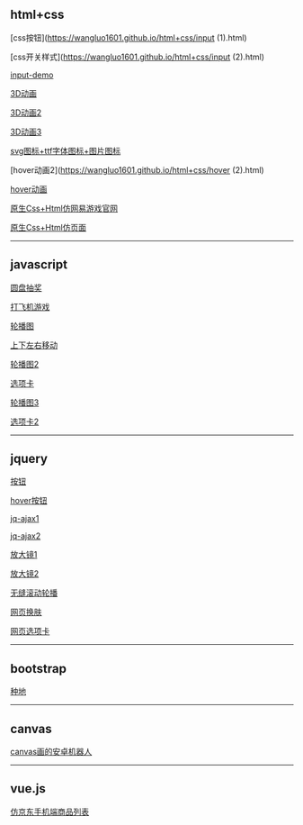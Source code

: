 ## html+css

[css按钮](https://wangluo1601.github.io/html+css/input (1).html)

[css开关样式](https://wangluo1601.github.io/html+css/input (2).html)

[input-demo](https://wangluo1601.github.io/html+css/8-9.html)

[3D动画](https://wangluo1601.github.io/html+css/loading.html)

[3D动画2](https://wangluo1601.github.io/html+css/8-10.html)

[3D动画3](https://wangluo1601.github.io/html+css/chart-less)

[svg图标+ttf字体图标+图片图标](https://wangluo1601.github.io/html+css/svg+ttf)

[hover动画2](https://wangluo1601.github.io/html+css/hover (2).html)

[hover动画](https://wangluo1601.github.io/html+css/hover.html)

[原生Css+Html仿网易游戏官网](https://wangluo1601.github.io/html+css/lushiindex)

[原生Css+Html仿页面](https://wangluo1601.github.io/html+css/zhongdi)


------
## javascript
[圆盘抽奖](https://wangluo1601.github.io/javascript/choujian)

[打飞机游戏](https://wangluo1601.github.io/javascript/plane)

[轮播图](https://wangluo1601.github.io/javascript/xinqiliu)

[上下左右移动](https://wangluo1601.github.io/javascript/animation-keypress.html)

[轮播图2](https://wangluo1601.github.io/javascript/052.html)

[选项卡](https://wangluo1601.github.io/javascript/051.html)

[轮播图3](https://wangluo1601.github.io/javascript/click.html)

[选项卡2](https://wangluo1601.github.io/javascript/tab.html)

----------
## jquery

[按钮](https://wangluo1601.github.io/jquery/button.html)

[hover按钮](https://wangluo1601.github.io/jquery/csshuadong.html)

[jq-ajax1](https://wangluo1601.github.io/jquery/jq-ajax.html)

[jq-ajax2](https://wangluo1601.github.io/jquery/jq-meinu.html)

[放大镜1](https://wangluo1601.github.io/jquery/zoom.html)

[放大镜2](https://wangluo1601.github.io/jquery/zoom2.html)

[无缝滚动轮播](https://wangluo1601.github.io/jquery/lunbo/1.html)

[网页换肤](https://wangluo1601.github.io/jquery/huanfu/)

[网页选项卡](https://wangluo1601.github.io/jquery/xuanxian/)

------
## bootstrap

[种地](https://wangluo1601.github.io/bootstrap/zhongdi/zhongdi/)

------
## canvas

[canvas画的安卓机器人](https://wangluo1601.github.io/canvas/Android-robot.html)

------
## vue.js

[仿京东手机端商品列表](https://wangluo1601.github.io/vue/jindon.html)


